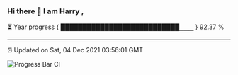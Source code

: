### Hi there 👋 I am Harry , 

⏳ Year progress { ███████████████████████████▁▁▁ } 92.37 %

---

⏰ Updated on Sat, 04 Dec 2021 03:56:01 GMT

![Progress Bar CI](https://github.com/duykhang68/duykhang68/workflows/Progress%20Bar%20CI/badge.svg)
